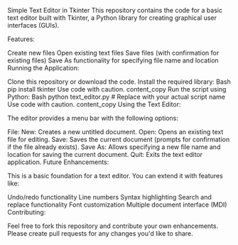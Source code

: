 Simple Text Editor in Tkinter
This repository contains the code for a basic text editor built with Tkinter, a Python library for creating graphical user interfaces (GUIs).

Features:

Create new files
Open existing text files
Save files (with confirmation for existing files)
Save As functionality for specifying file name and location
Running the Application:

Clone this repository or download the code.
Install the required library:
Bash
pip install tkinter
Use code with caution.
content_copy
Run the script using Python:
Bash
python text_editor.py  # Replace with your actual script name
Use code with caution.
content_copy
Using the Text Editor:

The editor provides a menu bar with the following options:

File:
New: Creates a new untitled document.
Open: Opens an existing text file for editing.
Save: Saves the current document (prompts for confirmation if the file already exists).
Save As: Allows specifying a new file name and location for saving the current document.
Quit: Exits the text editor application.
Future Enhancements:

This is a basic foundation for a text editor. You can extend it with features like:

Undo/redo functionality
Line numbers
Syntax highlighting
Search and replace functionality
Font customization
Multiple document interface (MDI)
Contributing:

Feel free to fork this repository and contribute your own enhancements. Please create pull requests for any changes you'd like to share.
